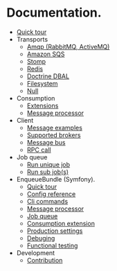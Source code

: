 # Documentation.

* [Quick tour](quick_tour.md)
* Transports
    - [Amqp (RabbitMQ, ActiveMQ)](transport/amqp.md)
    - [Amazon SQS](transport/sqs.md)
    - [Stomp](transport/stomp.md)
    - [Redis](transport/redis.md)
    - [Doctrine DBAL](transport/dbal.md)
    - [Filesystem](transport/filesystem.md)
    - [Null](transport/null.md)
* Consumption
    - [Extensions](consumption/extensions.md)
    - [Message processor](consumption/message_processor.md)
* Client
    - [Message examples](client/message_examples.md)
    - [Supported brokers](client/supported_brokers.md)
    - [Message bus](client/message_bus.md)
    - [RPC call](client/rpc_call.md)
* Job queue
    - [Run unique job](job_queue/run_unique_job.md)
    - [Run sub job(s)](job_queue/run_sub_job.md)
* EnqueueBundle (Symfony).  
    - [Quick tour](bundle/quick_tour.md)
    - [Config reference](bundle/config_reference.md)
    - [Cli commands](bundle/cli_commands.md)
    - [Message processor](bundle/message_processor.md)
    - [Job queue](bundle/job_queue.md)
    - [Consumption extension](bundle/consumption_extension.md)
    - [Production settings](bundle/production_settings.md)
    - [Debuging](bundle/debuging.md)
    - [Functional testing](bundle/functional_testing.md)
* Development
    - [Contribution](contribution.md)
    